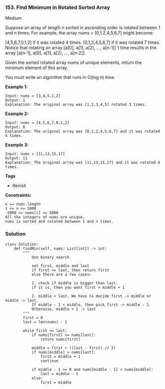 ### 153. Find Minimum in Rotated Sorted Array
Medium

Suppose an array of length n sorted in ascending order is rotated between 1 and n times. For example, the array nums = [0,1,2,4,5,6,7] might become:

[4,5,6,7,0,1,2] if it was rotated 4 times.
[0,1,2,4,5,6,7] if it was rotated 7 times.
Notice that rotating an array [a[0], a[1], a[2], ..., a[n-1]] 1 time results in the array [a[n-1], a[0], a[1], a[2], ..., a[n-2]].

Given the sorted rotated array nums of unique elements, return the minimum element of this array.

You must write an algorithm that runs in O(log n) time. 

**Example 1:**
```
Input: nums = [3,4,5,1,2]
Output: 1
Explanation: The original array was [1,2,3,4,5] rotated 3 times.
```

**Example 2:**
```
Input: nums = [4,5,6,7,0,1,2]
Output: 0
Explanation: The original array was [0,1,2,4,5,6,7] and it was rotated 4 times.
```

**Example 3:**
```
Input: nums = [11,13,15,17]
Output: 11
Explanation: The original array was [11,13,15,17] and it was rotated 4 times. 
``` 

**Tags**
- Revisit

**Constraints:**
```
n == nums.length
1 <= n <= 5000
-5000 <= nums[i] <= 5000
All the integers of nums are unique.
nums is sorted and rotated between 1 and n times.
```

### Solution
```
class Solution:
    def findMin(self, nums: List[int]) -> int:
        """
            Use binary search 
            
            set first, middle and last
            if first <= last, then return first
            else there are a few cases:
            
            1. check if middle is bigger than last.
            if it is, then you want first = middle + 1
            
            2. middle < last. We have to decide first -> middle or middle -> last.
            If middle - 1 < middle, then pick first -> middle - 1. 
            Otherwise, middle + 1 -> last
        """
        first = 0
        last = len(nums) - 1
        
        while first <= last:
            if nums[first] <= nums[last]:
                return nums[first]
            
            middle = first + ((last - first) // 2)
            if nums[middle] > nums[last]:
                first = middle + 1
                continue
            
            if middle - 1 >= 0 and nums[middle - 1] < nums[middle]:
                last = middle - 1
            else:
                first = middle
        
```
